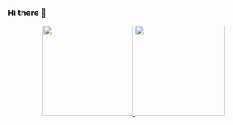### Hi there 👋

<div align="center">
  <a href="https://github.com/rafaelwdc">
  <img height="180em" src="https://github-readme-stats.vercel.app/api?username=rafaelwdc&show_icons=true&theme=dracula&include_all_commits=true&count_private=true"/>
  <img height="180em" src="https://github-readme-stats.vercel.app/api/top-langs/?username=rafaelwdc&layout=compact&langs_count=7&theme=dracula"/>
</div>
